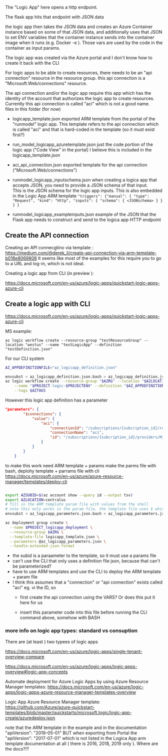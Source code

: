The "Logic App" here opens a http endpoint. 

The flask app hits that endpoint with JSON data

the logic app then takes the JSON data and creates an Azure Container instance based on some of that JSON data,
and additionally uses that JSON to set ENV variables that the container instance sends into the 
container image when it runs (e.g. Docker -e ).  Those vars are used by the code in the container as input params. 

The logic app was created via the Azure portal and I don't know how to create it back with the CLI

For logic apps to be able to create resources, there needs to be an "api connection" resource in the resource group. 
this api connection is a "Microsoft.Web/connections" resource. 

The api connection and/or the logic app require this app which has the identity of the account that authorizes the 
logic app to create resources.   Currently this api connection is called "aci" which is not a good name.   
files in this folder (for now)

  * logicapp_template.json
    exported ARM template from the portal of the "runmodel" logic app.  This template refers to the api connection which is called "aci"
    and that is hard-coded in the template (so it must exist first?)

  * run_model_logicapp_azuretemplate.json
    just the code portion of the logic app ("Code View" in the portal) I believe this is included in the logicapp_template.json

  * aci_api_connection.json
    exported template for the api connection ("Microsoft.Web/connections")

  * runmodel_logicapp_inputschema.json
    when creating a logica app that accepts JSON, you need to provide a JSON schema of that input.  
    This is the JSON schema for the logic app inputs.  This is also embedded in the Logic App ARM template 
    `"triggers": {"manual": { "type": "Request", "kind": "Http", "inputs": { "schema": { <JSONschema> } } } }`

  * runmodel_logicapp_exampleinputs.json
    example of the JSON that the Flask app needs to construct and send to the logica app HTTP endpoint


Create the API connection
---

Creating an API connecgtino via template : https://medium.com/@derek_li/create-api-connection-via-arm-template-b018e8069808
It seems like most of the examples for this require you to go to a URL and log-in, which is not ideal. 

Creating a logic app from CLI (in preview ):

https://docs.microsoft.com/en-us/azure/logic-apps/quickstart-logic-apps-azure-cli

Create a logic app with CLI
---

https://docs.microsoft.com/en-us/azure/logic-apps/quickstart-logic-apps-azure-cli

MS example: 

`az logic workflow create --resource-group "testResourceGroup" --location "westus" --name "testLogicApp" --definition "testDefinition.json"`

For our CLI system

```bash
AZ_APPDEFINITIONFILE="az_logicapp_definition.json"

envsubst < az_logicapp_definition.json.bash > az_logicapp_definition.json
az logic workflow create --resource-group "$AZRG" --location "$AZLOCATION" \
    --name "$PROJECT-logic-$PROJECTENV" --definition "$AZ_APPDEFINITIONFILE"  \
    --tags $AZTAGS
```

However this logic app definition has a parameter

```json
"parameters": {
        "$connections": {
            "value": {
                "aci": {
                    "connectionId": "/subscriptions/{subcription_id}/resourceGroups/ADSkrishnanlabgeneplexusDev/providers/Microsoft.Web/connections/aci",
                    "connectionName": "aci",
                    "id": "/subscriptions/{subcription_id}/providers/Microsoft.Web/locations/northcentralus/managedApis/aci"
                }
            }
        }
    }
```

to make this work need ARM template + params
make the parms file with bash, deplohy template + parrams file with cli
https://docs.microsoft.com/en-us/azure/azure-resource-manager/templates/deploy-cli

```bash

export AZSUBID=$(az account show --query id --output tsv)
export AZLOCATION=centralus
# fill in the ARM template param file with values from the shell
# note this only works in the param file, the template file uses $ which would be replace with blanks
envsubst < az_logicapp_parameters.json.bash > az_logicapp_parameters.json

az deployment group create \
  --name $PROJECT_logicapp_deployment \
  --resource-group $AZRG \
  --template-file logicapp_template.json \
  --parameters @az_logicapp_parameters.json \
  --handle-extended-json-format

```

  * the subid is a paraameter to the template, so it must use a params file
  * can't use the CLI that only uses a definition file json, because that can't be parameterized?
  * have to use ARM templates and use the CLI to deploy the ARM template + param file 
  * I think  this assumes that a "connection" or "api connection" exists called "aci" eg. vi the ID, so 
    * first create the api connection using the VARS?  Or does this put it here for us
    
    * insert this parameter code into this file before running the CLI command above, somehow with BASH



### more info on logic app types: standard vs consuption

There are (at least ) two typees of logic apps 

https://docs.microsoft.com/en-us/azure/logic-apps/single-tenant-overview-compare

https://docs.microsoft.com/en-us/azure/logic-apps/logic-apps-overview#logic-app-concepts

Automate deployment for Azure Logic Apps by using Azure Resource Manager templates: https://docs.microsoft.com/en-us/azure/logic-apps/logic-apps-azure-resource-manager-templates-overview

Logic App Azure Resource Manager template: https://github.com/Azure/azure-quickstart-templates/blob/master/quickstarts/microsoft.logic/logic-app-create/azuredeploy.json

note that the ARM template in the example and in the documentation "apiVersion": "2019-05-01" BUT when exporting from Portal the  "apiVersion": "2017-07-01" 
which is not listed in the Logica App arm template documentation at all ( there is 2016, 2018, 2019 only ).   Where are the docs?!?



